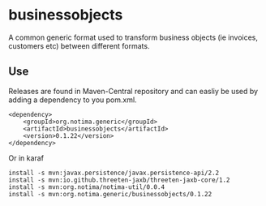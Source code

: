 # businessobjects
A common generic format used to transform business objects (ie invoices, customers etc) between different formats.

## Use

Releases are found in Maven-Central repository and can easliy be used by adding a dependency to you pom.xml.

    <dependency>
        <groupId>org.notima.generic</groupId>
        <artifactId>businessobjects</artifactId>
        <version>0.1.22</version>
    </dependency>

Or in karaf

	install -s mvn:javax.persistence/javax.persistence-api/2.2
	install -s mvn:io.github.threeten-jaxb/threeten-jaxb-core/1.2
	install -s mvn:org.notima/notima-util/0.0.4
	install -s mvn:org.notima.generic/businessobjects/0.1.22
	
